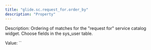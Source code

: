 ```yaml
---
title: "glide.sc.request_for.order_by"
description: "Property"
---
```


Description: Ordering of matches for the "request for" service catalog widget.  Choose fields in the sys_user table.

Value: ``